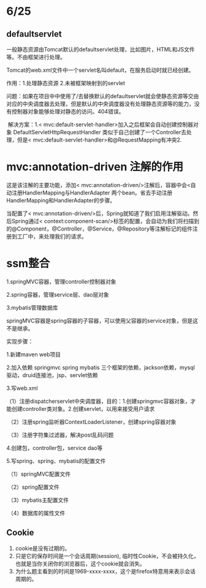 # 6/25

## defaultservlet

​	一般静态资源由Tomcat默认的defaultservlet处理，比如图片，HTML和JS文件等。不由框架进行处理。

Tomcat的web.xml文件中一个servlet名叫default，在服务启动时就已经创建。

作用：1.处理静态资源 2.未被框架映射到的servlet

​	问题：如果在项目中<url-parttern>中使用了/去替换默认的defaultservlet就会使静态资源等交由对应的中央调度器去处理，但是默认的中央调度器没有处理静态资源等的能力，没有控制器对象能够处理对静态的访问。404错误。

​	解决方案：1.< mvc:default-servlet-handler>加入之后框架会自动创建控制器对象 DefaultServletHttpRequestHandler 类似于自己创建了一个Controller去处理，但是< mvc:default-servlet-handler>和@RequestMapping有冲突2.

# mvc:annotation-driven 注解的作用

这是该注解的主要功能，添加< mvc:annotation-driven/>注解后，容器中会<自动注册HandlerMapping与HandlerAdapter 两个bean。省去手动注册HandlerMapping和HandlerAdapter的步骤。

当配置了< mvc:annotation-driven/>后，Spring就知道了我们启用注解驱动。然后Spring通过< context:component-scan/>标签的配置，会自动为我们将扫描到的@Component，@Controller，@Service，@Repository等注解标记的组件注册到工厂中，来处理我们的请求。

# ssm整合

1.springMVC容器，管理controller控制器对象

2.spring容器，管理service层、dao层对象

3.mybatis管理数据库

springMVC容器是spring容器的子容器，可以使用父容器的service对象，但是这不是继承。

实现步骤：

1.新建maven web项目

2.加入依赖 springmvc spring mybatis 三个框架的依赖，jackson依赖，mysql驱动，druid连接池，jsp、servlet依赖

3.写web.xml

​	（1）注册dispatcherservlet中央调度器，目的：1.创建springmvc容器对象，才能创建controller类对象。2.创建servlet，以用来接受用户请求

​	（2）注册spring监听器ContextLoaderListener，创建spring容器对象

​	（3）注册字符集过滤器，解决post乱码问题

4.创建包，controller包，service dao等

5.写spring、spring、mybatis的配置文件

​	（1）springMVC配置文件

​	（2）spring配置文件

​	（3）mybatis主配置文件

​	（4）数据库的属性文件

## Cookie

1. cookie是没有过期的。
2. 只是它的保存时间是一个会话周期(session), 临时性Cookie，不会被持久化，也就是当你关闭你的浏览器后，这个cookie就会消失。 
3. 为什么题主看到的时间是1969-xxxx-xxxx，这个是firefox特意用来表示会话周期的。